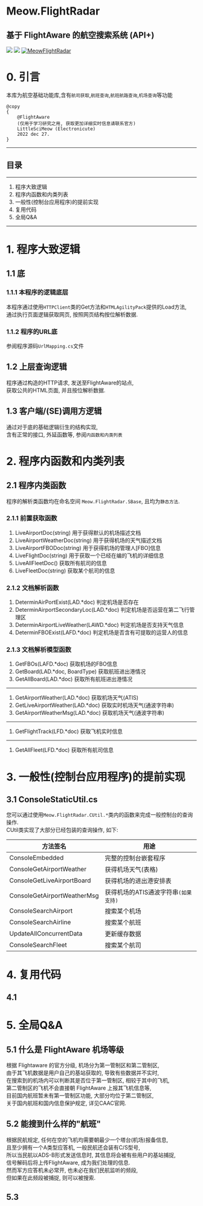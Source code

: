 ﻿# Meow.FlightRadar
## 基于 FlightAware 的航空搜索系统 (API+)
![](https://img.shields.io/nuget/dt/Electronicute.Meow.FlightRadar)
![](https://img.shields.io/nuget/vpre/Electronicute.Meow.FlightRadar?label=NuGet%20Version)
[![MeowFlightRadar](https://github.com/DavidSciMeow/PowerfulMeowLibrary/actions/workflows/FlightRadar.yml/badge.svg?branch=master)](https://github.com/DavidSciMeow/PowerfulMeowLibrary/actions/workflows/FlightRadar.yml)

# 0. 引言
本库为航空基础功能库,含有`航司获取`,`航班查询`,`航班航路查询`,`机场查询`等功能
```
@copy 
{ 
    @FlightAware 
    (仅用于学习研究之用, 获取更加详细实时信息请联系官方)
    LittleSciMeow (Electronicute) 
    2022 dec 27.
}
```

---

## 目录

---

1. 程序大致逻辑
1. 程序内函数和内类列表
1. 一般性(控制台应用程序)的提前实现
1. 复用代码
1. 全局Q&A

---

# 1. 程序大致逻辑

## 1.1 底
### 1.1.1 本程序的逻辑底层
本程序通过使用`HTTPClient`类的Get方法和`HTMLAgilityPack`提供的Load方法,   
通过执行页面逻辑获取网页, 按照网页结构按位解析数据.
### 1.1.2 程序的URL底
参阅程序源码`UrlMapping.cs`文件

## 1.2 上层查询逻辑
程序通过构造的HTTP请求, 发送至FlightAware的站点,   
获取公共的HTML页面, 并且按位解析数据.

## 1.3 客户端/(SE)调用方逻辑
通过对于底的基础逻辑衍生的结构实现,   
含有正常的接口, 外延函数等, 参阅`内函数和内类列表`

# 2. 程序内函数和内类列表

## 2.1 程序内类函数
程序的解析类函数均在命名空间 `Meow.FlightRadar.SBase`,
且均为`静态方法`.
### 2.1.1 前置获取函数
1. LiveAirportDoc(string) 用于获得默认的机场描述文档
1. LiveAirportWeatherDoc(string) 用于获得机场的天气描述文档
1. LiveAirportFBODoc(string) 用于获得机场的管理人[FBO]信息
1. LiveFlightDoc(string) 用于获取一个已经在编的飞机的详细信息
1. LiveAllFleetDoc() 获取所有航司的信息
1. LiveFleetDoc(string) 获取某个航司的信息
### 2.1.2 文档解析函数
1. DeterminAirPortExist(LAD.*doc) 判定机场是否存在
1. DeterminAirportSecondaryLoc(LAD.*doc) 判定机场是否运营在第二飞行管理区
1. DeterminAirportLiveWeather(LAWD.*doc) 判定机场是否支持天气信息
1. DeterminFBOExist(LAFD.*doc) 判定机场是否含有可提取的运营人的信息
### 2.1.3 文档解析模型函数
1. GetFBOs(LAFD.*doc) 获取机场的FBO信息
1. GetBoard(LAD.*doc, BoardType) 获取航班进出港情况
1. GetAllBoard(LAD.*doc) 获取所有航班进出港情况
------
1. GetAirportWeather(LAD.*doc) 获取机场天气(ATIS)
1. GetLiveAirportWeather(LAD.*doc) 获取实时机场天气(通波字符串)
1. GetAirportWeatherMsg(LAD.*doc) 获取机场天气(通波字符串)
------
1. GetFlightTrack(LFD.*doc) 获取飞机实时信息
------
1. GetAllFleet(LFD.*doc) 获取所有航司信息

# 3. 一般性(控制台应用程序)的提前实现

## 3.1 ConsoleStaticUtil.cs
您可以通过使用`Meow.FlightRadar.CUtil.*`类内的函数来完成一般控制台的查询操作.  
CUtil类实现了大部分已经包装的查询操作, 如下:

|方法签名|用途|
|----|----|
|ConsoleEmbedded| 完整的控制台嵌套程序 |
|ConsoleGetAirportWeather|获得机场天气(表格)|
|ConsoleGetLiveAirportBoard|获得机场的进出港安排表|
|ConsoleGetAirportWeatherMsg|获得机场的ATIS通波字符串`(如果支持)`|
|ConsoleSearchAirport|搜索某个机场|
|ConsoleSearchAirline|搜索某个航班|
|UpdateAllConcurrentData|更新缓存数据|
|ConsoleSearchFleet|搜索某个航司|

# 4. 复用代码

## 4.1 

# 5. 全局Q&A

## 5.1 什么是 FlightAware 机场等级
根据 Flightaware 的官方分级, 机场分为第一管制区和第二管制区,   
由于其飞机数据是用户自己的基站获取的, 导致有些数据并不实时,    
在搜索到的机场内可以判断其是否位于第一管制区, 相较于其中的飞机,   
第二管制区的飞机不会直接朝 FlightAware 上报其飞机信息等,  
目前国内航班暂未有第一管制区功能, 大部分均位于第二管制区,   
关于国内航班和国内信息保护规定, 详见CAAC官网.  

## 5.2 能搜到什么样的"航班"
根据民航规定, 任何在空的飞机均需要朝最少一个塔台(机场)报备信息,     
且至少拥有一个A类型应答机, 一般民航还会装有C/S型号,   
所以当民航以ADS-B形式发送信息时, 其信息将会被有些用户的基站捕捉,   
信号解码后将上传FlightAware, 成为我们处理的信息.  
然而军方应答机未必常开, 也未必在我们民航监听的频段,   
但如果在此频段被捕捉, 则可以被搜索.

## 5.3 